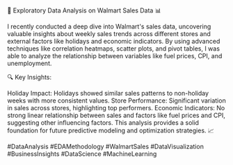 🚀 Exploratory Data Analysis on Walmart Sales Data 📊

I recently conducted a deep dive into Walmart's sales data, uncovering valuable insights about weekly sales trends across different stores and external factors like holidays and economic indicators. By using advanced techniques like correlation heatmaps, scatter plots, and pivot tables, I was able to analyze the relationship between variables like fuel prices, CPI, and unemployment.

🔍 Key Insights:

Holiday Impact: Holidays showed similar sales patterns to non-holiday weeks with more consistent values.
Store Performance: Significant variation in sales across stores, highlighting top performers.
Economic Indicators: No strong linear relationship between sales and factors like fuel prices and CPI, suggesting other influencing factors.
This analysis provides a solid foundation for future predictive modeling and optimization strategies. 📈

#DataAnalysis #EDAMethodology #WalmartSales #DataVisualization #BusinessInsights #DataScience #MachineLearning
